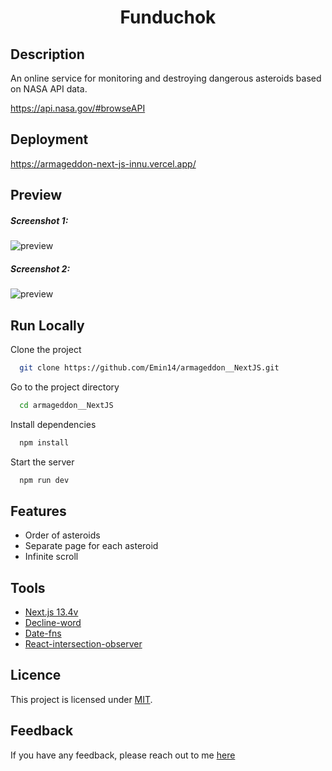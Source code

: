 <h1 align="center">Funduchok</h1>

## Description

An online service for monitoring and destroying dangerous asteroids based on NASA API data.

https://api.nasa.gov/#browseAPI

## Deployment

https://armageddon-next-js-innu.vercel.app/

## Preview

<h5>Screenshot 1:</h5>

![preview](https://user-images.githubusercontent.com/122212022/261835754-cdc8d5ce-208d-406a-ac16-c610c3c9d501.jpg)

<h5>Screenshot 2:</h5>

![preview](https://user-images.githubusercontent.com/122212022/261835751-444729af-bbdc-43fb-b0a4-505976ecb9c6.jpg)


## Run Locally

Clone the project

```bash
  git clone https://github.com/Emin14/armageddon__NextJS.git
```

Go to the project directory

```bash
  cd armageddon__NextJS
```

Install dependencies

```bash
  npm install
```

Start the server

```bash
  npm run dev
```


## Features

- Order of asteroids
- Separate page for each asteroid
- Infinite scroll


## Tools

- [Next.js 13.4v](https://nextjs.org/)
- [Decline-word](https://www.npmjs.com/package/decline-word)
- [Date-fns](https://www.npmjs.com/package/date-fns)
- [React-intersection-observer](https://www.npmjs.com/package/react-intersection-observer)

## Licence

This project is licensed under [MIT](LICENSE).

## Feedback

If you have any feedback, please reach out to me [here](https://www.linkedin.com/in/emin-agjaev/)